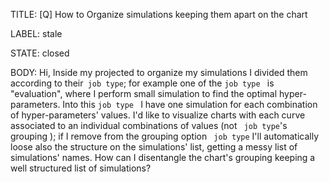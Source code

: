 TITLE:
[Q] How to Organize simulations keeping them apart on the chart

LABEL:
stale

STATE:
closed

BODY:
Hi,
Inside my projected to organize my simulations I divided them according to their` job type`; for example one of the `job type ` is "evaluation", where I perform small simulation to find the optimal hyper-parameters.
Into this `job type ` I have one simulation for each combination of hyper-parameters' values.
 I'd like to visualize charts with each curve associated to an individual combinations of values (not ` job type`'s grouping ); if I remove from the grouping option ` job type` I'll automatically loose also the structure on the simulations' list, getting a messy list of simulations' names. 
How can I disentangle the chart's grouping keeping a well structured list of simulations?  

